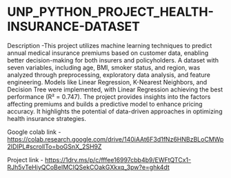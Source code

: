 # UNP_PYTHON_PROJECT_HEALTH-INSURANCE-DATASET
Description -This project utilizes machine learning techniques to predict annual medical insurance premiums based on customer data, enabling better decision-making for both insurers and policyholders. A dataset with seven variables, including age, BMI, smoker status, and region, was analyzed through preprocessing, exploratory data analysis, and feature engineering. Models like Linear Regression, K-Nearest Neighbors, and Decision Tree were implemented, with Linear Regression achieving the best performance (R² = 0.747). The project provides insights into the factors affecting premiums and builds a predictive model to enhance pricing accuracy. It highlights the potential of data-driven approaches in optimizing health insurance strategies.

Google colab link - https://colab.research.google.com/drive/140iAAt6F3d1fNz6HNBzBLoCMWp2IDIPL#scrollTo=boGSnX_2SH9Z

Project link - https://1drv.ms/p/c/fffee16997cbb4b9/EWFtQTCx1-RJh5vTeHiyQCoBeIMCIQSekCOakGXkxq_3pw?e=ghk4dt

